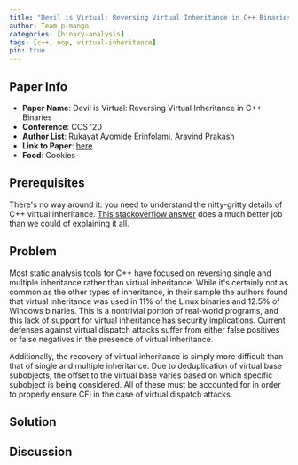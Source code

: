 ```yaml
---
title: "Devil is Virtual: Reversing Virtual Inheritance in C++ Binaries"
author: Team p-mango
categories: [binary-analysis]
tags: [c++, oop, virtual-inheritance]
pin: true
---
```


## Paper Info
- **Paper Name**: Devil is Virtual: Reversing Virtual Inheritance in C++ Binaries
- **Conference**: CCS '20
- **Author List**: Rukayat Ayomide Erinfolami, Aravind Prakash
- **Link to Paper**: [here](https://arxiv.org/pdf/2003.05039.pdf)
- **Food**: Cookies

## Prerequisites

There's no way around it: you need to understand the nitty-gritty details of C++ virtual inheritance.
[This stackoverflow answer](https://stackoverflow.com/a/16097013) does a much better job than we could of explaining it all.

## Problem

Most static analysis tools for C++ have focused on reversing single and multiple inheritance rather than virtual inheritance.
While it's certainly not as common as the other types of inheritance, in their sample the authors found that virtual inheritance was used in 11% of the Linux binaries and 12.5% of Windows binaries.
This is a nontrivial portion of real-world programs, and this lack of support for virtual inheritance has security implications.
Current defenses against virtual dispatch attacks suffer from either false positives or false negatives in the presence of virtual inheritance.

Additionally, the recovery of virtual inheritance is simply more difficult than that of single and multiple inheritance.
Due to deduplication of virtual base subobjects, the offset to the virtual base varies based on which specific subobject is being considered.
All of these must be accounted for in order to properly ensure CFI in the case of virtual dispatch attacks.

## Solution

## Discussion
